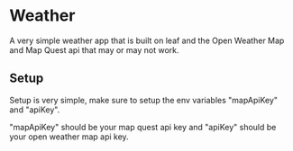 # Weather

A very simple weather app that is built on leaf and the Open Weather Map and
Map Quest api that may or may not work.

## Setup

Setup is very simple, make sure to setup the env variables "mapApiKey" and "apiKey".

"mapApiKey" should be your map quest api key and "apiKey" should be your open weather map api key. 
